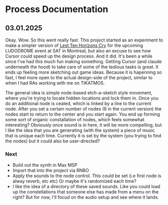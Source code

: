 # Process Documentation

## 03.01.2025

Okay. Wow. So this went really fast. This project started as an experiment to make a simpler version of [Lest Ten Horizons Cry](http://www.mouseandthebillionaire.com/lthc) for the upcoming LUDODROME event at SAT in Montreal, but also an excuse to see how Cursor could speed up the design process. And it did. It's been a while since I've had this much fun making something. Getting Cursor (and claude underneath the hood) to take care of some of the tedious tasks is great. It ends up feeling more sketching out game ideas. Because it is hapenning so fast, I feel more open to the actual design-side of the project, similar to when I had RAs working with me on TIKATMOS.

The general idea is simple node-based etch-a-sketch style movement, where you're trying to locate hidden locations and lock them in. Once you do an additional node is ceated, which is linked by a line to the current node. After you set a certain number of nodes (8 in the current version) the nodes start to return to the center and you start again. You end up forming some sort of organic constallation of nodes, which feels somewhat interesting? Obviously once sound is in here, it will be more compelling, but I like the idea that you are generating (with the system) a piece of music that is unique each time. Currently it is set by the system (you trying to find the nodes) but it could also be user-directed?

### Next
- Build out the synth in Max MSP
- Import that into the project via RNBO
- Apply the sounds to the node control. This could be set (i.e first node is alway reverb, etc etc) Or maybe it's randomized each time?
- I like the idea of a directory of these saved sounds. Like you could load up the constellations that someone else has made from a menu on the right? But for now, I'll focud on the audio setup and see where it lands.





